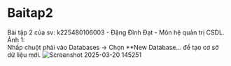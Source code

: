# Baitap2
Bài tập 2 của sv: k225480106003 - Đặng Đình Đạt - Môn hệ quản trị CSDL.  
Ảnh 1:  
Nhấp chuột phải vào Databases → Chọn **New Database... để tạo cơ sở dữ liệu mới.
![Screenshot 2025-03-20 145251](https://github.com/user-attachments/assets/0bff4950-37c0-4dfb-852e-e77d4cb319e0)
